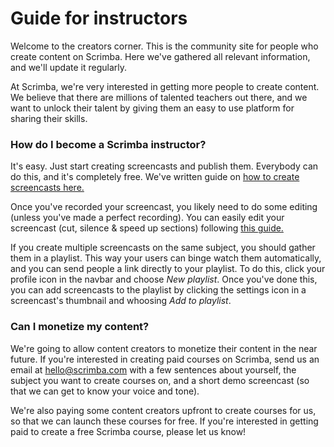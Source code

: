 # Guide for instructors

Welcome to the creators corner. This is the community site for people who create content on Scrimba. Here we've gathered all relevant information, and we'll update it regularly.

At Scrimba, we're very interested in getting more people to create content. We believe that there are millions of talented teachers out there, and we want to unlock their talent by giving them an easy to use platform for sharing their skills.

### How do I become a Scrimba instructor?
It's easy. Just start creating screencasts and publish them. Everybody can do this, and it's completely free. We've written guide on [how to create screencasts here.](https://medium.com/scrimba/how-to-create-a-scrimba-screencast-e5ca244bc531) 

Once you've recorded your screencast, you likely need to do some editing (unless you've made a perfect recording). You can easily edit your screencast (cut, silence & speed up sections) following [this guide.](https://github.com/scrimba/community/blob/master/DOCS.md#edit-recording)

If you create multiple screencasts on the same subject, you should gather them in a playlist. This way your users can binge watch them automatically, and you can send people a link directly to your playlist. To do this, click your profile icon in the navbar and choose *New playlist*. Once you've done this, you can add screencasts to the playlist by clicking the settings icon in a screencast's thumbnail and whoosing *Add to playlist*. 

### Can I monetize my content?
We're going to allow content creators to monetize their content in the near future. If you're interested in creating paid courses on Scrimba, send us an email at hello@scrimba.com with a few sentences about yourself, the subject you want to create courses on, and a short demo screencast (so that we can get to know your voice and tone).

We're also paying some content creators upfront to create courses for us, so that we can launch these courses for free. If you're interested in getting paid to create a free Scrimba course, please let us know!
